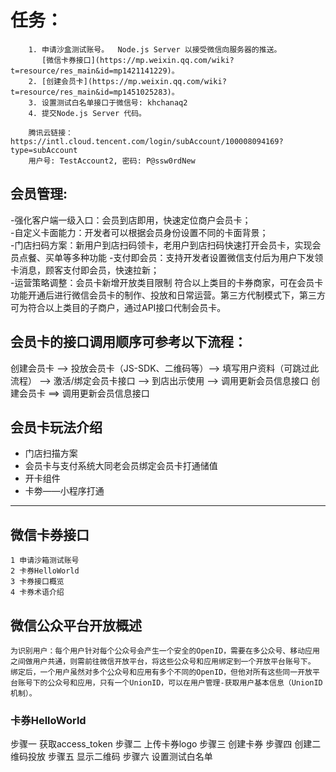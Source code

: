 # 任务：
```
    1. 申请沙盒测试账号。  Node.js Server 以接受微信向服务器的推送。
       [微信卡券接口](https://mp.weixin.qq.com/wiki?t=resource/res_main&id=mp1421141229)。
    2. [创建会员卡](https://mp.weixin.qq.com/wiki?t=resource/res_main&id=mp1451025283)。
    3. 设置测试白名单接口于微信号: khchanaq2
    4. 提交Node.js Server 代码。

    腾讯云链接：https://intl.cloud.tencent.com/login/subAccount/100008094169?type=subAccount
    用户号: TestAccount2, 密码: P@ssw0rdNew
```

## 会员管理:
-强化客户端一级入口：会员到店即用，快速定位商户会员卡；  
-自定义卡面能力：开发者可以根据会员身份设置不同的卡面背景；  
-门店扫码方案：新用户到店扫码领卡，老用户到店扫码快速打开会员卡，实现会员点餐、买单等多种功能
-支付即会员：支持开发者设置微信支付后为用户下发领卡消息，顾客支付即会员，快速拉新；  
-运营策略调整：会员卡新增开放类目限制
    符合以上类目的卡券商家，可在会员卡功能开通后进行微信会员卡的制作、投放和日常运营。第三方代制模式下，第三方可为符合以上类目的子商户，通过API接口代制会员卡。

## 会员卡的接口调用顺序可参考以下流程：
创建会员卡 --> 投放会员卡（JS-SDK、二维码等）——> 填写用户资料（可跳过此流程） ——> 激活/绑定会员卡接口 ——> 到店出示使用 ——> 调用更新会员信息接口
创建会员卡 ==> 调用更新会员信息接口
## 会员卡玩法介绍
* 门店扫描方案
* 会员卡与支付系统大同老会员绑定会员卡打通储值
* 开卡组件
* 卡劵——小程序打通

----------------------------------
## 微信卡券接口
    1 申请沙箱测试账号
    2 卡券HelloWorld
    3 卡券接口概览
    4 卡券术语介绍

## 微信公众平台开放概述
    为识别用户：每个用户针对每个公众号会产生一个安全的OpenID，需要在多公众号、移动应用之间做用户共通，则需前往微信开放平台，将这些公众号和应用绑定到一个开放平台账号下。
    绑定后，一个用户虽然对多个公众号和应用有多个不同的OpenID，但他对所有这些同一开放平台账号下的公众号和应用，只有一个UnionID，可以在用户管理-获取用户基本信息（UnionID机制）。

### 卡券HelloWorld 
步骤一 获取access_token
步骤二 上传卡券logo
步骤三 创建卡券
步骤四 创建二维码投放
步骤五 显示二维码
步骤六 设置测试白名单
